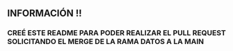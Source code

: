 ## INFORMACIÓN !!

### CREÉ ESTE README PARA PODER REALIZAR EL PULL REQUEST SOLICITANDO EL MERGE DE LA RAMA DATOS A LA MAIN